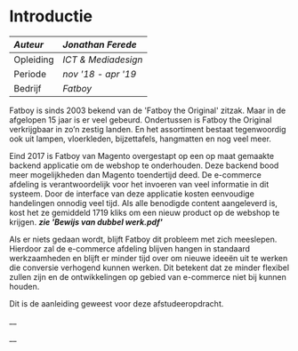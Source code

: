 # Introductie

| _Auteur_ | _Jonathan Ferede_  |
| :--- | :--- |
| Opleiding | _ICT & Mediadesign_ |
| Periode | _nov '18 - apr '19_ |
| Bedrijf | _Fatboy_ |

Fatboy is sinds 2003 bekend van de 'Fatboy the Original' zitzak. Maar in de afgelopen 15 jaar is er veel gebeurd. Ondertussen is Fatboy the Original verkrijgbaar in zo’n zestig landen. En het assortiment bestaat tegenwoordig ook uit lampen, vloerkleden, bijzettafels, hangmatten en nog veel meer. 

Eind 2017 is Fatboy van Magento overgestapt op een op maat gemaakte backend applicatie om de webshop te onderhouden. Deze backend bood meer mogelijkheden dan Magento toendertijd deed. De e-commerce afdeling is verantwoordelijk voor het invoeren van veel  informatie in dit systeem. Door de interface van deze applicatie kosten eenvoudige handelingen onnodig veel tijd. Als alle benodigde content aangeleverd is, kost het ze gemiddeld 1719 kliks om een nieuw product op de webshop te krijgen. _**zie 'Bewijs van dubbel werk.pdf'**_

Als er niets gedaan wordt, blijft Fatboy dit probleem met zich meeslepen. Hierdoor zal de e-commerce afdeling blijven hangen in standaard werkzaamheden en blijft er minder tijd over om nieuwe ideeën uit te werken die conversie verhogend kunnen werken. Dit betekent dat ze minder flexibel zullen zijn en de ontwikkelingen op gebied van e-commerce niet bij kunnen houden.

Dit is de aanleiding geweest voor deze afstudeeropdracht. 

\_\_

\_\_

